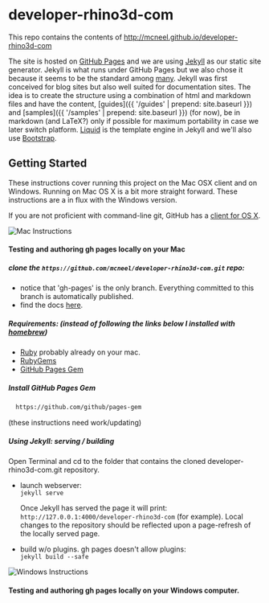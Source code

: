 # developer-rhino3d-com

This repo contains the contents of http://mcneel.github.io/developer-rhino3d-com

The site is hosted on [GitHub Pages](https://pages.github.com/) and we are using [Jekyll](http://jekyllrb.com/) as our static site generator.  Jekyll is what runs under GitHub Pages but we also chose it because it seems to be the standard among [many](https://staticsitegenerators.net/).  Jekyll was first conceived for blog sites but also well suited for documentation sites.  The idea is to create the structure using a combination of html and markdown files and have the content, [guides]({{ '/guides' | prepend: site.baseurl }}) and [samples]({{ '/samples' | prepend: site.baseurl }}) (for now), be in markdown (and LaTeX?) only if possible for maximum portability in case we later switch platform.  [Liquid](https://github.com/Shopify/liquid/wiki) is the template engine in Jekyll and we'll also use [Bootstrap](http://getbootstrap.com/).  

## Getting Started

These instructions cover running this project on the Mac OSX client and on Windows. Running on Mac OS X is a bit more straight forward. These instructions are a in flux with the Windows version.

If you are not proficient with command-line git, GitHub has a [client for OS X](https://mac.github.com/).

![Mac Instructions](https://github.com/mcneel/developer-rhino3d-com/blob/gh-pages/images/mac_logo_small.png) 
#### Testing and authoring gh pages locally on your Mac

##### clone the ```https://github.com/mcneel/developer-rhino3d-com.git``` repo:  
 - notice that 'gh-pages' is the only branch.  Everything committed to this branch is automatically published.
 - find the docs [here](http://mcneel.github.io/developer-rhino3d-com).  

##### Requirements: (instead of following the links below I installed with [homebrew](http://brew.sh/))
 - [Ruby](http://www.ruby-lang.org/en/downloads/) probably already on your mac.  
 - [RubyGems](http://rubygems.org/pages/download)  
 - [GitHub Pages Gem](https://github.com/github/pages-gem)

##### Install GitHub Pages Gem  
 ```bash
   https://github.com/github/pages-gem
 ```

(these instructions need work/updating)

##### Using Jekyll: serving / building

Open Terminal and cd to the folder that contains the cloned developer-rhino3d-com.git repository.

  - launch webserver:  
    ```jekyll serve```

    Once Jekyll has served the page it will print:
    ```http://127.0.0.1:4000/developer-rhino3d-com``` (for example).  Local changes to the repository should be reflected upon a page-refresh of the locally served page.

  - build w/o plugins.  gh pages doesn't allow plugins:  
    ```jekyll build --safe```


![Windows Instructions](https://github.com/mcneel/developer-rhino3d-com/blob/gh-pages/images/win_logo_small.png) 
#### Testing and authoring gh pages locally on your Windows computer.


